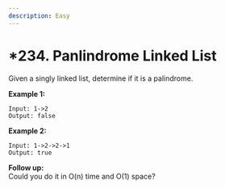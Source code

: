 ```yaml
---
description: Easy
---
```


# \*234. Panlindrome Linked List

Given a singly linked list, determine if it is a palindrome.

**Example 1:**

```text
Input: 1->2
Output: false
```

**Example 2:**

```text
Input: 1->2->2->1
Output: true
```

**Follow up:**  
Could you do it in O\(n\) time and O\(1\) space?

